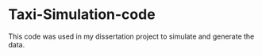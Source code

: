 # Taxi-Simulation-code

This code was used in my dissertation project to simulate and generate the data.
